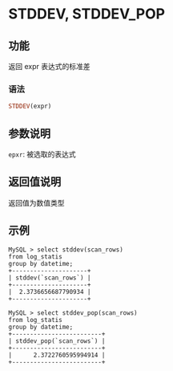 
# STDDEV, STDDEV_POP

## 功能

返回 expr 表达式的标准差

### 语法

```Haskell
STDDEV(expr)
```

## 参数说明

`epxr`: 被选取的表达式

## 返回值说明

返回值为数值类型

## 示例

```plain text
MySQL > select stddev(scan_rows)
from log_statis
group by datetime;
+---------------------+
| stddev(`scan_rows`) |
+---------------------+
|  2.3736656687790934 |
+---------------------+

MySQL > select stddev_pop(scan_rows)
from log_statis
group by datetime;
+-------------------------+
| stddev_pop(`scan_rows`) |
+-------------------------+
|      2.3722760595994914 |
+-------------------------+
```

